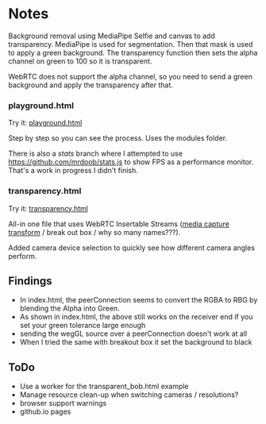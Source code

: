 # Notes

Background removal using MediaPipe Selfie and canvas to add transparency. 
MediaPipe is used for segmentation. Then that mask is used to apply a green background.
The transparency function then sets the alpha channel on green to 100 so it is transparent.

WebRTC does not support the alpha channel, so you need to send a green background and apply the transparency after that.

### playground.html

Try it: [playground.html](playground.html)

Step by step so you can see the process. Uses the modules folder.

There is also a _stats_ branch where I attempted to use https://github.com/mrdoob/stats.js to show FPS as a performance monitor. 
That's a work in progress I didn't finish.


### transparency.html

Try it: [transparency.html](transparency.html)


All-in one file that uses WebRTC Insertable Streams ([media capture transform](https://github.com/w3c/mediacapture-transform) / 
break out box / why so many names???). 

Added camera device selection to quickly see how different camera angles perform.


## Findings
* In index.html, the peerConnection seems to convert the RGBA to RBG by blending the Alpha into Green.
* As shown in index.html, the above still works on the receiver end if you set your green tolerance large enough
* sending the wegGL source over a peerConnection doesn't work at all
* When I tried the same with breakout box it set the background to black


## ToDo
* Use a worker for the transparent_bob.html example
* Manage resource clean-up when switching cameras / resolutions? 
* browser support warnings
* github.io pages
